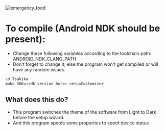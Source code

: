 ![emergency_food](https://github.com/bocchi-the-dev/banners/blob/main/notFound.png?raw=true)

# To compile (Android NDK should be present):
- Change these following variables according to the toolchain path: ANDROID_NDK_CLANG_PATH
- Don't forget to change it, else the program won't get compiled or will have any random issues.
```bash
cd Tsukika
make SDK=<sdk version here> setupCustomizer
```

## What does this do?
- This program switches the theme of the software from Light to Dark before the setup wizard.
- And this program spoofs some properties to spoof device status